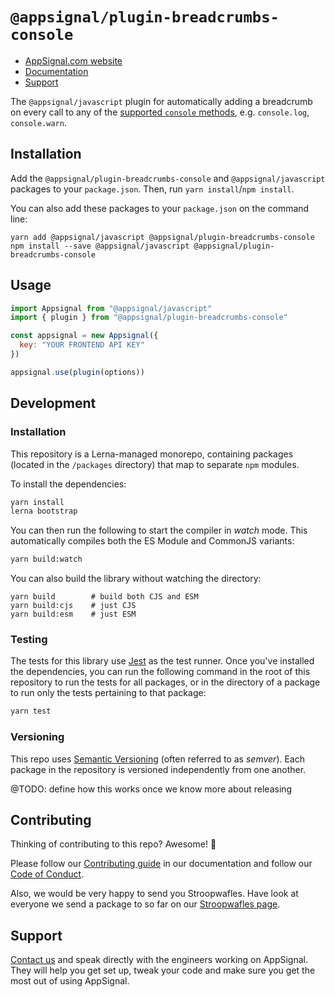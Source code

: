 # `@appsignal/plugin-breadcrumbs-console`

- [AppSignal.com website][appsignal]
- [Documentation][docs]
- [Support][contact]

The `@appsignal/javascript` plugin for automatically adding a breadcrumb on every call to any of the [supported `console` methods](https://github.com/appsignal/appsignal-javascript/blob/develop/packages/plugin-breadcrumbs-console/src/index.ts#L3), e.g. `console.log`, `console.warn`.

## Installation

Add the  `@appsignal/plugin-breadcrumbs-console` and `@appsignal/javascript` packages to your `package.json`. Then, run `yarn install`/`npm install`.

You can also add these packages to your `package.json` on the command line:

```
yarn add @appsignal/javascript @appsignal/plugin-breadcrumbs-console
npm install --save @appsignal/javascript @appsignal/plugin-breadcrumbs-console
```

## Usage

```js
import Appsignal from "@appsignal/javascript"
import { plugin } from "@appsignal/plugin-breadcrumbs-console"

const appsignal = new Appsignal({ 
  key: "YOUR FRONTEND API KEY"
})

appsignal.use(plugin(options))
```

## Development

### Installation

This repository is a Lerna-managed monorepo, containing packages (located in the `/packages` directory) that map to separate `npm` modules.

To install the dependencies:

```bash
yarn install
lerna bootstrap
```

You can then run the following to start the compiler in _watch_ mode. This automatically compiles both the ES Module and CommonJS variants:

```bash
yarn build:watch
```

You can also build the library without watching the directory:

```
yarn build        # build both CJS and ESM
yarn build:cjs    # just CJS
yarn build:esm    # just ESM
```

### Testing

The tests for this library use [Jest](https://jestjs.io) as the test runner. Once you've installed the dependencies, you can run the following command in the root of this repository to run the tests for all packages, or in the directory of a package to run only the tests pertaining to that package:

```bash
yarn test
```

### Versioning

This repo uses [Semantic Versioning][semver] (often referred to as _semver_). Each package in the repository is versioned independently from one another.

@TODO: define how this works once we know more about releasing

## Contributing

Thinking of contributing to this repo? Awesome! 🚀

Please follow our [Contributing guide][contributing-guide] in our documentation and follow our [Code of Conduct][coc].

Also, we would be very happy to send you Stroopwafles. Have look at everyone we send a package to so far on our [Stroopwafles page][waffles-page].

## Support

[Contact us][contact] and speak directly with the engineers working on AppSignal. They will help you get set up, tweak your code and make sure you get the most out of using AppSignal.

[appsignal]: https://appsignal.com
[appsignal-sign-up]: https://appsignal.com/users/sign_up
[contact]: mailto:support@appsignal.com
[coc]: https://docs.appsignal.com/appsignal/code-of-conduct.html
[waffles-page]: https://appsignal.com/waffles
[docs]: http://docs.appsignal.com
[contributing-guide]: http://docs.appsignal.com/appsignal/contributing.html

[semver]: http://semver.org/

